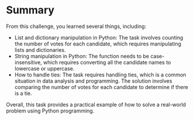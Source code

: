 # Summary

From this challenge, you learned several things, including:

- List and dictionary manipulation in Python: The task involves counting the number of votes for each candidate, which requires manipulating lists and dictionaries.
- String manipulation in Python: The function needs to be case-insensitive, which requires converting all the candidate names to lowercase or uppercase.
- How to handle ties: The task requires handling ties, which is a common situation in data analysis and programming. The solution involves comparing the number of votes for each candidate to determine if there is a tie.

Overall, this task provides a practical example of how to solve a real-world problem using Python programming.
